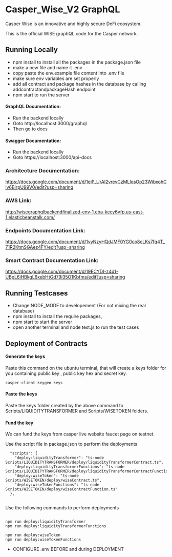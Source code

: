 # Casper_Wise_V2 GraphQL

Casper Wise is an innovative and highly secure DeFi ecosystem.

This is the official WISE graphQL code for the Casper network.

## Running Locally

* npm install to install all the packages in the package.json file
* make a new file and name it .env
* copy paste the env.example file content into .env file
* make sure env variables are set properly
* add all contract and package hashes in the database by calling addcontractandpackageHash    endpoint
* npm start to run the server

#### GraphQL Documentation:

* Run the backend locally
* Goto http://localhost:3000/graphql
* Then go to docs

#### Swagger Documentation:

* Run the backend locally
* Goto https://localhost:3000/api-docs

### Architecture Documentation: 
https://docs.google.com/document/d/1eiP_UrAI2vrevCzMLlosOp23WibxohCiv6BirpU99V0/edit?usp=sharing

### AWS Link: 
http://wisegraphqlbackendfinalized-env-1.eba-kecy6vfp.us-east-1.elasticbeanstalk.com/

### Endpoints Documentation Link:  

https://docs.google.com/document/d/1vyNzyHQdJMF0YG0co8cLKs7fq4T_71R2KtmSGAez4FY/edit?usp=sharing

### Smart Contract Documentation Link: 

https://docs.google.com/document/d/19ECYDI-z4d1-UBpL6iHBkgL6xebHtGd79i35O1Kbfms/edit?usp=sharing

## Running Testcases 

- Change NODE_MODE to developement (For not mixing the real database)
- npm install to install the require packages,
- npm start to start the server
- open another terminal and node test.js to run the test cases


## Deployment of Contracts

#### Generate the keys

Paste this command on the ubuntu terminal, that will create a keys folder for you containing public key , public key hex and secret key.

```
casper-client keygen keys

```
#### Paste the keys

Paste the keys folder created by the above command to Scripts/LIQUIDITYTRANSFORMER and Scripts/WISETOKEN folders.

#### Fund the key

We can fund the keys from casper live website faucet page on testnet.

Use the script file in package.json to perform the deployments
```
  "scripts": {
    "deploy:liquidityTransformer": "ts-node Scripts/LIQUIDITYTRANSFORMER/deploy/liquidityTransformerContract.ts",
    "deploy:liquidityTransformerFunctions": "ts-node Scripts/LIQUIDITYTRANSFORMER/deploy/liquidityTransformerContractFunction.ts",
    "deploy:wiseToken": "ts-node Scripts/WISETOKEN/deploy/wiseContract.ts",
    "deploy:wiseTokenFunctions": "ts-node Scripts/WISETOKEN/deploy/wiseContractFunction.ts"
  },
  
```

Use the following commands to perform deployments
```

npm run deploy:liquidityTransformer
npm run deploy:liquidityTransformerFunctions

npm run deploy:wiseToken
npm run deploy:wiseTokenFunctions

```

* CONFIGURE .env BEFORE and during DEPLOYMENT
